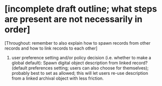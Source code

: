 # [incomplete draft outline; what steps are present are not necessarily in order]

[Throughout: remember to also explain how to spawn records from other records and how to link records to each other]

1. user preference setting and/or policy decision (i.e. whether to make a global default): Spawn digital object description from linked record? (default preferences setting; users can also choose for themselves); probably best to set as allowed; this will let users re-use description from a linked archival object with less friction.
